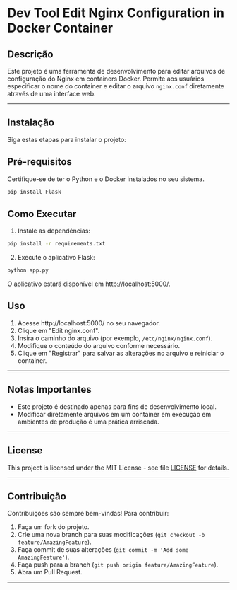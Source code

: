 # Dev Tool Edit Nginx Configuration in Docker Container

## Descrição
Este projeto é uma ferramenta de desenvolvimento para editar arquivos de configuração do Nginx em containers Docker. Permite aos usuários especificar o nome do container e editar o arquivo `nginx.conf` diretamente através de uma interface web.

---

## Instalação
Siga estas etapas para instalar o projeto:

## Pré-requisitos

Certifique-se de ter o Python e o Docker instalados no seu sistema.

```bash
pip install Flask
```

## Como Executar

1. Instale as dependências:

```bash
pip install -r requirements.txt
```

2. Execute o aplicativo Flask:

```bash
python app.py
```

O aplicativo estará disponível em http://localhost:5000/.

## Uso

1. Acesse http://localhost:5000/ no seu navegador.
2. Clique em "Edit nginx.conf".
3. Insira o caminho do arquivo (por exemplo, `/etc/nginx/nginx.conf`).
4. Modifique o conteúdo do arquivo conforme necessário.
5. Clique em "Registrar" para salvar as alterações no arquivo e reiniciar o container.

---

## Notas Importantes

- Este projeto é destinado apenas para fins de desenvolvimento local.
- Modificar diretamente arquivos em um container em execução em ambientes de produção é uma prática arriscada.

---

## License

This project is licensed under the MIT License - see file [LICENSE](LICENSE) for details.

---

## Contribuição
Contribuições são sempre bem-vindas! Para contribuir:

1. Faça um fork do projeto.
2. Crie uma nova branch para suas modificações (`git checkout -b feature/AmazingFeature`).
3. Faça commit de suas alterações (`git commit -m 'Add some AmazingFeature'`).
4. Faça push para a branch (`git push origin feature/AmazingFeature`).
5. Abra um Pull Request.

---